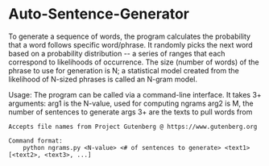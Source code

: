 # Auto-Sentence-Generator
To generate a sequence of words, the program calculates the probability that a word follows specific word/phrase. It randomly picks the next word based on a probability distribution -- a series of ranges that each correspond to likelihoods of occurrence.
The size (number of words) of the phrase to use for generation is N;
a statistical model created from the likelihood of N-sized phrases is called
an N-gram model.

Usage:
    The program can be called via a command-line interface.
    It takes 3+ arguments:
        arg1 is the N-value, used for computing ngrams
        arg2 is M, the number of sentences to generate
        args 3+ are the texts to pull words from

    Accepts file names from Project Gutenberg @ https://www.gutenberg.org

    Command format:
        python ngrams.py <N-value> <# of sentences to generate> <text1> [<text2>, <text3>, ...]
